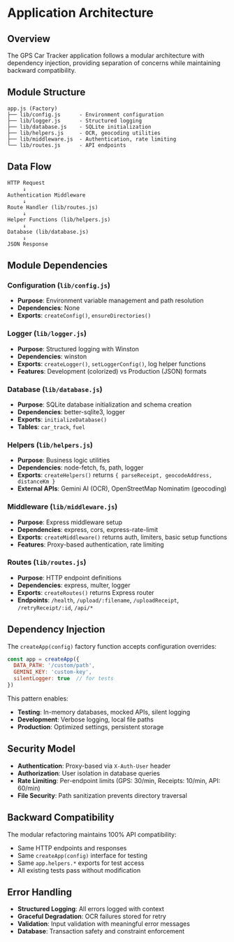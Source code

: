 # Application Architecture

## Overview

The GPS Car Tracker application follows a modular architecture with dependency injection, providing separation of concerns while maintaining backward compatibility.

## Module Structure

```
app.js (Factory)
├── lib/config.js      - Environment configuration
├── lib/logger.js      - Structured logging
├── lib/database.js    - SQLite initialization
├── lib/helpers.js     - OCR, geocoding utilities
├── lib/middleware.js  - Authentication, rate limiting
└── lib/routes.js      - API endpoints
```

## Data Flow

```
HTTP Request
     ↓
Authentication Middleware
     ↓
Route Handler (lib/routes.js)
     ↓
Helper Functions (lib/helpers.js)
     ↓
Database (lib/database.js)
     ↓
JSON Response
```

## Module Dependencies

### Configuration (`lib/config.js`)
- **Purpose**: Environment variable management and path resolution
- **Dependencies**: None
- **Exports**: `createConfig()`, `ensureDirectories()`

### Logger (`lib/logger.js`)
- **Purpose**: Structured logging with Winston
- **Dependencies**: winston
- **Exports**: `createLogger()`, `setLoggerConfig()`, log helper functions
- **Features**: Development (colorized) vs Production (JSON) formats

### Database (`lib/database.js`)
- **Purpose**: SQLite database initialization and schema creation
- **Dependencies**: better-sqlite3, logger
- **Exports**: `initializeDatabase()`
- **Tables**: `car_track`, `fuel`

### Helpers (`lib/helpers.js`)
- **Purpose**: Business logic utilities
- **Dependencies**: node-fetch, fs, path, logger
- **Exports**: `createHelpers()` returns `{ parseReceipt, geocodeAddress, distanceKm }`
- **External APIs**: Gemini AI (OCR), OpenStreetMap Nominatim (geocoding)

### Middleware (`lib/middleware.js`)
- **Purpose**: Express middleware setup
- **Dependencies**: express, cors, express-rate-limit
- **Exports**: `createMiddleware()` returns auth, limiters, basic setup functions
- **Features**: Proxy-based authentication, rate limiting

### Routes (`lib/routes.js`)
- **Purpose**: HTTP endpoint definitions
- **Dependencies**: express, multer, logger
- **Exports**: `createRoutes()` returns Express router
- **Endpoints**: `/health`, `/upload/:filename`, `/uploadReceipt`, `/retryReceipt/:id`, `/api/*`

## Dependency Injection

The `createApp(config)` factory function accepts configuration overrides:

```javascript
const app = createApp({
  DATA_PATH: '/custom/path',
  GEMINI_KEY: 'custom-key',
  silentLogger: true  // for tests
})
```

This pattern enables:
- **Testing**: In-memory databases, mocked APIs, silent logging
- **Development**: Verbose logging, local file paths
- **Production**: Optimized settings, persistent storage

## Security Model

- **Authentication**: Proxy-based via `X-Auth-User` header
- **Authorization**: User isolation in database queries
- **Rate Limiting**: Per-endpoint limits (GPS: 30/min, Receipts: 10/min, API: 60/min)
- **File Security**: Path sanitization prevents directory traversal

## Backward Compatibility

The modular refactoring maintains 100% API compatibility:
- Same HTTP endpoints and responses
- Same `createApp(config)` interface for testing
- Same `app.helpers.*` exports for test access
- All existing tests pass without modification

## Error Handling

- **Structured Logging**: All errors logged with context
- **Graceful Degradation**: OCR failures stored for retry
- **Validation**: Input validation with meaningful error messages
- **Database**: Transaction safety and constraint enforcement